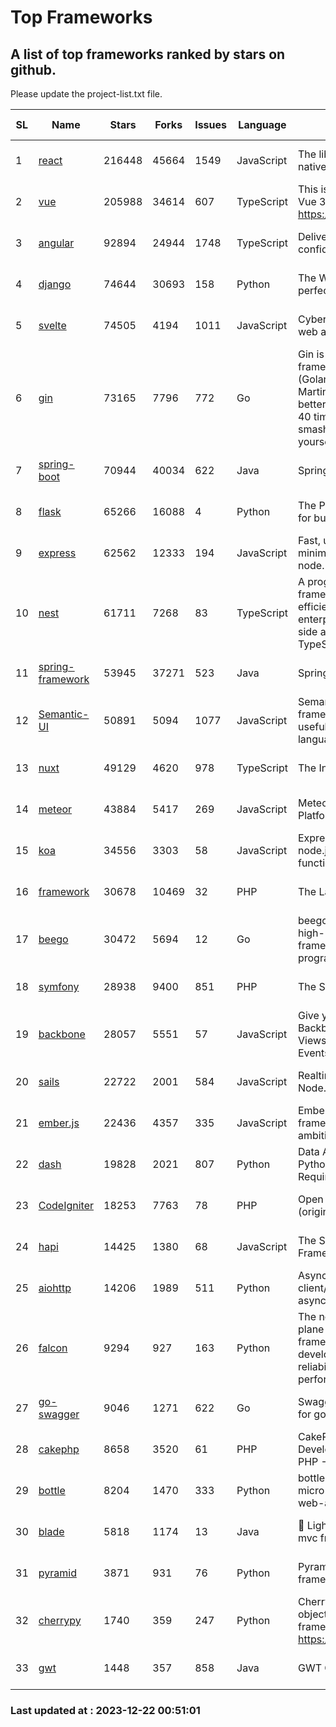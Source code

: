 # Top Frameworks
## A list of top frameworks ranked by stars on github.  
Please update the project-list.txt file.

| SL| Name  | Stars| Forks| Issues | Language | Description | Last Commit |
| --| ------| -----| ---- | ------ | -------- | ----------- | ----------- |
| 1 | [react](https://github.com/facebook/react) | 216448 | 45664 | 1549 | JavaScript | The library for web and native user interfaces. | 2023-12-19 23:04:11 |
| 2 | [vue](https://github.com/vuejs/vue) | 205988 | 34614 | 607 | TypeScript | This is the repo for Vue 2. For Vue 3, go to https://github.com/vuejs/core | 2023-12-14 01:28:08 |
| 3 | [angular](https://github.com/angular/angular) | 92894 | 24944 | 1748 | TypeScript | Deliver web apps with confidence 🚀 | 2023-12-21 14:33:32 |
| 4 | [django](https://github.com/django/django) | 74644 | 30693 | 158 | Python | The Web framework for perfectionists with deadlines. | 2023-12-21 09:35:23 |
| 5 | [svelte](https://github.com/sveltejs/svelte) | 74505 | 4194 | 1011 | JavaScript | Cybernetically enhanced web apps | 2023-12-17 14:49:06 |
| 6 | [gin](https://github.com/gin-gonic/gin) | 73165 | 7796 | 772 | Go | Gin is a HTTP web framework written in Go (Golang). It features a Martini-like API with much better performance -- up to 40 times faster. If you need smashing performance, get yourself some Gin. | 2023-12-13 02:28:51 |
| 7 | [spring-boot](https://github.com/spring-projects/spring-boot) | 70944 | 40034 | 622 | Java | Spring Boot | 2023-12-21 12:36:09 |
| 8 | [flask](https://github.com/pallets/flask) | 65266 | 16088 | 4 | Python | The Python micro framework for building web applications. | 2023-12-14 00:28:13 |
| 9 | [express](https://github.com/expressjs/express) | 62562 | 12333 | 194 | JavaScript | Fast, unopinionated, minimalist web framework for node. | 2023-06-04 15:47:20 |
| 10 | [nest](https://github.com/nestjs/nest) | 61711 | 7268 | 83 | TypeScript | A progressive Node.js framework for building efficient, scalable, and enterprise-grade server-side applications with TypeScript/JavaScript 🚀 | 2023-12-19 07:55:34 |
| 11 | [spring-framework](https://github.com/spring-projects/spring-framework) | 53945 | 37271 | 523 | Java | Spring Framework | 2023-12-21 18:32:38 |
| 12 | [Semantic-UI](https://github.com/Semantic-Org/Semantic-UI) | 50891 | 5094 | 1077 | JavaScript | Semantic is a UI component framework based around useful principles from natural language. | 2023-01-11 17:05:32 |
| 13 | [nuxt](https://github.com/nuxt/nuxt) | 49129 | 4620 | 978 | TypeScript | The Intuitive Vue Framework. | 2023-12-21 20:00:00 |
| 14 | [meteor](https://github.com/meteor/meteor) | 43884 | 5417 | 269 | JavaScript | Meteor, the JavaScript App Platform | 2023-12-20 21:05:23 |
| 15 | [koa](https://github.com/koajs/koa) | 34556 | 3303 | 58 | JavaScript | Expressive middleware for node.js using ES2017 async functions | 2023-11-08 15:05:20 |
| 16 | [framework](https://github.com/laravel/framework) | 30678 | 10469 | 32 | PHP | The Laravel Framework. | 2023-12-21 15:33:23 |
| 17 | [beego](https://github.com/beego/beego) | 30472 | 5694 | 12 | Go | beego is an open-source, high-performance web framework for the Go programming language. | 2023-12-17 14:53:18 |
| 18 | [symfony](https://github.com/symfony/symfony) | 28938 | 9400 | 851 | PHP | The Symfony PHP framework | 2023-12-21 11:21:06 |
| 19 | [backbone](https://github.com/jashkenas/backbone) | 28057 | 5551 | 57 | JavaScript | Give your JS App some Backbone with Models, Views, Collections, and Events | 2023-08-10 22:05:08 |
| 20 | [sails](https://github.com/balderdashy/sails) | 22722 | 2001 | 584 | JavaScript | Realtime MVC Framework for Node.js | 2023-12-14 21:34:01 |
| 21 | [ember.js](https://github.com/emberjs/ember.js) | 22436 | 4357 | 335 | JavaScript | Ember.js - A JavaScript framework for creating ambitious web applications | 2023-12-20 03:56:51 |
| 22 | [dash](https://github.com/plotly/dash) | 19828 | 2021 | 807 | Python | Data Apps & Dashboards for Python. No JavaScript Required. | 2023-12-16 18:16:41 |
| 23 | [CodeIgniter](https://github.com/bcit-ci/CodeIgniter) | 18253 | 7763 | 78 | PHP | Open Source PHP Framework (originally from EllisLab) | 2023-04-07 17:57:13 |
| 24 | [hapi](https://github.com/hapijs/hapi) | 14425 | 1380 | 68 | JavaScript | The Simple, Secure Framework Developers Trust | 2023-09-18 11:40:11 |
| 25 | [aiohttp](https://github.com/aio-libs/aiohttp) | 14206 | 1989 | 511 | Python | Asynchronous HTTP client/server framework for asyncio and Python | 2023-12-20 10:48:41 |
| 26 | [falcon](https://github.com/falconry/falcon) | 9294 | 927 | 163 | Python | The no-magic web data plane API and microservices framework for Python developers, with a focus on reliability, correctness, and performance at scale. | 2023-12-19 23:14:36 |
| 27 | [go-swagger](https://github.com/go-swagger/go-swagger) | 9046 | 1271 | 622 | Go | Swagger 2.0 implementation for go | 2023-12-21 18:06:57 |
| 28 | [cakephp](https://github.com/cakephp/cakephp) | 8658 | 3520 | 61 | PHP | CakePHP: The Rapid Development Framework for PHP - Official Repository | 2023-12-18 22:01:21 |
| 29 | [bottle](https://github.com/bottlepy/bottle) | 8204 | 1470 | 333 | Python | bottle.py is a fast and simple micro-framework for python web-applications. | 2022-09-05 15:24:52 |
| 30 | [blade](https://github.com/lets-blade/blade) | 5818 | 1174 | 13 | Java | :rocket: Lightning fast and elegant mvc framework for Java8 | 2023-06-16 05:18:49 |
| 31 | [pyramid](https://github.com/Pylons/pyramid) | 3871 | 931 | 76 | Python | Pyramid - A Python web framework | 2023-09-14 21:55:43 |
| 32 | [cherrypy](https://github.com/cherrypy/cherrypy) | 1740 | 359 | 247 | Python | CherryPy is a pythonic, object-oriented HTTP framework.      https://cherrypy.dev | 2023-12-21 23:58:12 |
| 33 | [gwt](https://github.com/gwtproject/gwt) | 1448 | 357 | 858 | Java | GWT Open Source Project | 2023-12-06 22:14:27 |

### Last updated at : 2023-12-22 00:51:01
